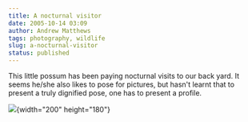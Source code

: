 ```yaml
---
title: A nocturnal visitor
date: 2005-10-14 03:09
author: Andrew Matthews
tags: photography, wildlife
slug: a-nocturnal-visitor
status: published
---
```


This little possum has been paying nocturnal visits to our back yard. It seems he/she also likes to pose for pictures, but hasn't learnt that to present a truly dignified pose, one has to present a profile.

![](http://photos1.blogger.com/blogger/6860/929/1600/IMG_5908.jpg){width="200" height="180"}
